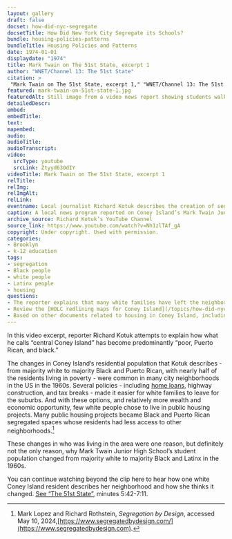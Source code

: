 ```yaml
--- 
layout: gallery
draft: false
docset: how-did-nyc-segregate
docsetTitle: How Did New York City Segregate its Schools?
bundle: housing-policies-patterns
bundleTitle: Housing Policies and Patterns
date: 1974-01-01
displaydate: "1974"
title: Mark Twain on The 51st State, excerpt 1
author: "WNET/Channel 13: The 51st State"
citation: >
 "Mark Twain on The 51st State, excerpt 1," "WNET/Channel 13: The 51st State", in New York City Civil Rights History Project, Accessed: [Month Day, Year], https://nyccivilrightshistory.org/gallery/mark-twain-on-51st-state-1.
featured: mark-twain-on-51st-state-1.jpg
featuredAlt: Still image from a video news report showing students walking around the front entrance of Mark Twain Junior High School
detailedDescr: 
embed: 
embedTitle: 
text: 
mapembed: 
audio: 
audioTitle: 
audioTranscript: 
video: 
  srcType: youtube
  srcLink: Ztyyd63OdIY
videoTitle: Mark Twain on The 51st State, excerpt 1
relTitle: 
relImg: 
relImgAlt: 
relLink: 
eventname: Local journalist Richard Kotuk describes the creation of segregated white and Black neighborhoods in Coney Island. 
caption: A local news program reported on Coney Island’s Mark Twain Junior High School in 1974. The program provides a brief history of the creation of segregated white and Black neighborhoods in the area. 
archive_source: Richard Kotuk’s YouTube Channel
source_link: https://www.youtube.com/watch?v=Nh1zlTAf_gA
copyright: Under copyright. Used with permission.
categories: 
- Brooklyn
- k-12 education
tags: 
- segregation
- Black people
- white people
- Latinx people
- housing
questions: 
- The reporter explains that many white families have left the neighborhood because they “no longer want to live in the area.” What government policies helped white families move to new apartments within the city or to the suburbs? 
- Review the [HOLC redlining maps for Coney Island](/topics/how-did-nyc-segregate/housing-policies-patterns/holc-map). In your opinion, how are the decisions about where to build public housing connected to this map and the area description?
- Based on other documents related to housing in Coney Island, including the [HOLC redlining maps for Coney Island](/topics/how-did-nyc-segregate/housing-policies-patterns/holc-map) and the [FHA’s Underwriting Manual](/topics/how-did-nyc-segregate/housing-policies-patterns/underwriting-manual), does the reporter offer a clear explanation or how and why Coney Island’s population changed in this time? How would you edit or improve his explanation?
--- 
```


In this video excerpt, reporter Richard Kotuk attempts to explain how what he calls “central Coney Island” has become predominantly “poor, Puerto Rican, and black.”

The changes in Coney Island’s residential population that Kotuk describes - from majority white to majority Black and Puerto Rican, with nearly half of the residents living in poverty - were common in many city neighborhoods in the US in the 1960s. Several policies - including [home loans](/gallery/underwriting-manual), highway construction, and tax breaks - made it easier for white families to leave for the suburbs. And with these options, and relatively more wealth and economic opportunity, few white people chose to live in public housing projects. Many public housing projects became Black and Puerto Rican segregated spaces whose residents had less access to other neighborhoods.[^1]

These changes in who was living in the area were one reason, but definitely not the only reason, why Mark Twain Junior High School’s student population changed from majority white to majority Black and Latinx in the 1960s.

You can continue watching beyond the clip here to hear how one white Coney Island resident describes her neighborhood and how she thinks it changed. [See “The 51st State”](https://youtu.be/Nh1zlTAf_gA?si=BxwGsDryIJsFyxUQ&t=342), minutes 5:42-7:11. 

[^1]:Mark Lopez and Richard Rothstein, *Segregation by Design*, accessed May 10, 2024,[https://www.segregatedbydesign.com/](https://www.segregatedbydesign.com).
